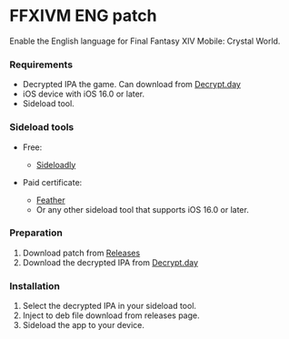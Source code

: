 # FFXIVM ENG patch

Enable the English language for Final Fantasy XIV Mobile: Crystal World.

### Requirements

- Decrypted IPA the game. Can download from [Decrypt.day](https://decrypt.day/app/id6447952559)
- iOS device with iOS 16.0 or later.
- Sideload tool.

### Sideload tools

- Free:
  - [Sideloadly](https://sideloadly.io/)

- Paid certificate:
  - [Feather](https://github.com/khcrysalis/Feather)
  - Or any other sideload tool that supports iOS 16.0 or later.


### Preparation

1. Download patch from [Releases](/und3fined/FFXIVM-en-patch/releases)
2. Download the decrypted IPA from [Decrypt.day](https://decrypt.day/app/id6447952559)

### Installation

1. Select the decrypted IPA in your sideload tool.
2. Inject to deb file download from releases page.
3. Sideload the app to your device.
